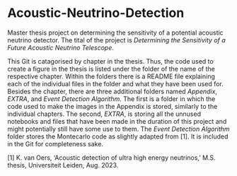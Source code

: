 # Acoustic-Neutrino-Detection
Master thesis project on determining the sensitivity of a potential acoustic neutrino detector. The tital of the project is *Determining the Sensitivity of a Future Acoustic Neutrino Telescope*.

This Git is catagorised by chapter in the thesis. Thus, the code used to create a figure in the thesis is listed under the folder of the name of the respective chapter. Within the folders there is a README file explaining each of the individual files in the folder and what they have been used for. Besides the chapter, there are three additional folders named *Appendix*, *EXTRA*, and *Event Detection Algorithm*. The first is a folder in which the code used to make the images in the Appendix is stored, similarly to the individual chapters. The second, *EXTRA*, is storing all the unnused notebooks and files that have been made in the duration of this project and might potentially still have some use to them. The *Event Detection Algorithm* folder stores the Montecarlo code as slightly adapted from [1]. It is included in the Git for completeness sake. 

[1] K. van Oers, ‘Acoustic detection of ultra high energy neutrinos,’ M.S. thesis, Universiteit Leiden, Aug. 2023.
